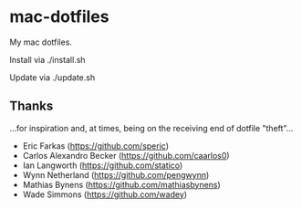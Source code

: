# mac-dotfiles

My mac dotfiles. 

Install via ./install.sh

Update via ./update.sh

## Thanks

...for inspiration and, at times, being on the receiving end of dotfile "theft"...

* Eric Farkas (https://github.com/speric)
* Carlos Alexandro Becker (https://github.com/caarlos0)
* Ian Langworth (https://github.com/statico)
* Wynn Netherland (https://github.com/pengwynn)
* Mathias Bynens (https://github.com/mathiasbynens)
* Wade Simmons (https://github.com/wadey)
